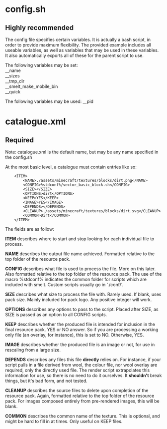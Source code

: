 # config.sh
## Highly recommended

The config file specifies certain variables. It is actually a bash script, in order to provide maximum flexibility. The provided example includes all useable variables, as well as variables that may be used in these variables. It also automatically exports all of these for the parent script to use.

The following variables may be set:  
__name  
__sizes  
__tmp_dir  
__smelt\_make\_mobile_bin  
__quick  

The following variables may be used:
__pid

# catalogue.xml
## Required

Note: catalogue.xml is the default name, but may be any name specified in the config.sh

At the most basic level, a catalogue must contain entries like so:  

```
	<ITEM>
		<NAME>./assets/minecraft/textures/blocks/dirt.png</NAME>
		<CONFIG>%stdconf%/vector_basic_block.sh</CONFIG>
		<SIZE></SIZE>
		<OPTIONS>dirt</OPTIONS>
		<KEEP>YES</KEEP>
		<IMAGE>YES</IMAGE>
		<DEPENDS></DEPENDS>
		<CLEANUP>./assets/minecraft/textures/blocks/dirt.svg</CLEANUP>
		<COMMON>Dirt</COMMON>
	</ITEM>
```

The fields are as follow:  

**ITEM** describes where to start and stop looking for each individual file to process.

**NAME** describes the output file name achieved. Formatted relative to the top folder of the resource pack.

**CONFIG** describes what file is used to process the file. More on this later. Also formatted relative to the top folder of the resource pack. The use of the macro %stdconf% indicates the common folder for scripts which are included with smelt. Custom scripts usually go in './conf/'.

**SIZE** describes what size to process the file with. Rarely used. If blank, uses pack size. Mainly included for pack logo. Any positive integer will work.

**OPTIONS** describes any options to pass to the script. Placed after SIZE, as SIZE is passed as an option to all CONFIG scripts.

**KEEP** describes whether the produced file is intended for inclusion in the final resource pack. YES or NO answer. So if you are processing a working only file (an overlay, for instance), this is set to NO. Otherwise, YES.

**IMAGE** describes whether the produced file is an image or not, for use in rescaling from a large size.

**DEPENDS** describes any files this file **directly** relies on. For instance, if your script pulls in a file derived from wool, the colour file, nor wool overlay are required, only the directly used file. The render script extrapolates this information for use, so there is no need to do it ourselves. It **shouldn't** break things, but it's bad form, and not tested.

**CLEANUP** describes the source files to delete upon completion of the resource pack. Again, formatted relative to the top folder of the resource pack. For images composed entirely from pre-rendered images, this will be blank.

**COMMON** describes the common name of the texture. This is optional, and might be hard to fill in at times. Only useful on KEEP files.
